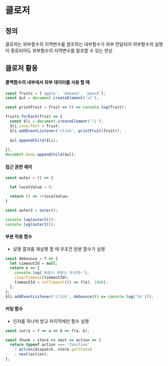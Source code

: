 # 클로저

## 정의
클로저는 외부함수의 지역변수를 참조하는 내부함수가 외부 전달되어 외부함수의 실행이 종료되어도 외부함수의 지역변수를 참조할 수 있는 현상 

## 클로저 활용 

#### 콜백함수의 내부에서 외부 데이터를 사용 할 때

``` javascript 
const fruits = ['apple', 'banana', 'peach'];
const $ul = document.createElement('ul');

const printFruit = fruit => () => console.log(fruit);

fruits.forEach(fruit => {
  const $li = document.createElement('li');
  $li.innerText = fruit;
  $li.addEventListener('click', printFruit(fruit));
  
  $ul.appendChild($li);
  
});
document.body.appendChild($ul);
```

#### 접근 권한 제어

``` javascript
const outer = () => {

  let localValue = 0;

  return () => ++localValue;
}

const outer2 = outer();

console.log(outer2());
console.log(outer2());
```

#### 부분 적용 함수
- 실행 결과를 재실행 할 때 무조건 원본 함수가 실행
``` javascript
const debounce = f => {
  let timeoutId = null;
  return e => {
    console.log('바운스 바운스 두근대~');
    clearTimeout(timeoutId);
    timeoutId = setTimeout(() => f(e), 1000);
  };
};
$li.addEventListener('click', debounce(() => console.log('hi')));
```

#### 커링 함수
- 인자를 하나씩 받고 마지막에만 함수 실행 
``` javascript
const curry = f => a => b => f(a, b);

const thunk = store => next => action => {
  return typeof action === 'function'
    ? action(dispatch, store.getState)
    : next(action);
};
```




